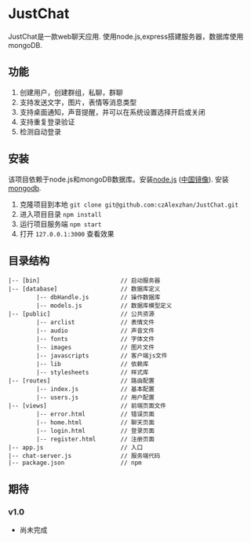 # JustChat
JustChat是一款web聊天应用. 使用node.js,express搭建服务器，数据库使用mongoDB.
## 功能
1. 创建用户，创建群组，私聊，群聊
2. 支持发送文字，图片，表情等消息类型
3. 支持桌面通知，声音提醒，并可以在系统设置选择开启或关闭
4. 支持重复登录验证
5. 检测自动登录

## 安装

该项目依赖于node.js和mongoDB数据库。安装[node.js](https://nodejs.org/en/download/) ([中国镜像](https://npm.taobao.org/mirrors/node)). 安装[mongodb](https://docs.mongodb.com/manual/installation/).

1. 克隆项目到本地 `git clone git@github.com:czAlexzhan/JustChat.git`
2. 进入项目目录 `npm install`
3. 运行项目服务端 `npm start`
4. 打开 `127.0.0.1:3000` 查看效果

## 目录结构

```
|-- [bin]                       // 启动服务器
|-- [database]      			// 数据库定义
		|-- dbHandle.js         // 操作数据库
		|-- models.js 			// 数据库模型定义
|-- [public] 					// 公共资源
		|-- arclist 			// 表情文件
		|-- audio 				// 声音文件
		|-- fonts 				// 字体文件
		|-- images 				// 图片文件
		|-- javascripts 		// 客户端js文件
		|-- lib                 // 依赖库
		|-- stylesheets         // 样式库
|-- [routes]                    // 路由配置
		|-- index.js            // 基本配置
		|-- users.js            // 用户配置
|-- [views]                     // 前端页面文件
		|-- error.html          // 错误页面
		|-- home.html           // 聊天页面
		|-- login.html          // 登录页面
		|-- register.html       // 注册页面
|-- app.js                      // 入口
|-- chat-server.js              // 服务端代码
|-- package.json                // npm

```
## 期待

### v1.0

* 尚未完成